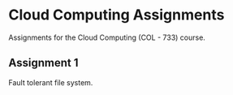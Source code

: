 
# Cloud Computing Assignments

Assignments for the Cloud Computing (COL - 733) course.

## Assignment 1

Fault tolerant file system.
